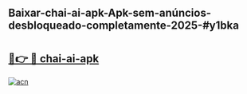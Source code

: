 ## Baixar-chai-ai-apk-Apk-sem-anúncios-desbloqueado-completamente-2025-#y1bka

# <h2><a href="https://ainizakaria.my?title=chai-ai-apk&ref=20M">🔗👉 🔴 chai-ai-apk</a></h2>

[![acn](https://github.com/user-attachments/assets/0f9c940e-d8b0-45ae-aac7-cd30a18b3e1c)](https://ainizakaria.my?title=chai-ai-apk&ref=20M)

